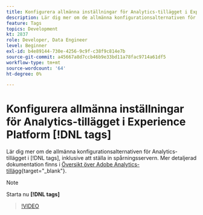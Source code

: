 ```yaml
---
title: Konfigurera allmänna inställningar för Analytics-tillägget i Experience Platform [!DNL tags]
description: Lär dig mer om de allmänna konfigurationsalternativen för Analytics-tillägget i [!DNL tags] inklusive att ställa in spårningsservern.
feature: Tags
topics: Development
kt: 2837
role: Developer, Data Engineer
level: Beginner
exl-id: b4e89144-730e-4256-9c9f-c38f9c814e7b
source-git-commit: a45667a8d7ccb46b9e33bd11a78fac9714a61df5
workflow-type: tm+mt
source-wordcount: '64'
ht-degree: 0%

---
```


# Konfigurera allmänna inställningar för Analytics-tillägget i Experience Platform [!DNL tags]

Lär dig mer om de allmänna konfigurationsalternativen för Analytics-tillägget i [!DNL tags], inklusive att ställa in spårningsservern. Mer detaljerad dokumentation finns i [Översikt över Adobe Analytics-tillägg](https://experienceleague.adobe.com/docs/experience-platform/tags/extensions/client/analytics/overview.html){target="_blank"}.

>[!NOTE]
>
> Starta nu **[!DNL tags]**

>[!VIDEO](https://video.tv.adobe.com/v/27093/?quality=12&learn=on)

